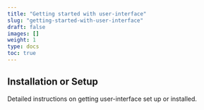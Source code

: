 ```yaml
---
title: "Getting started with user-interface"
slug: "getting-started-with-user-interface"
draft: false
images: []
weight: 1
type: docs
toc: true
---
```


## Installation or Setup
Detailed instructions on getting user-interface set up or installed.

